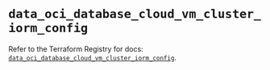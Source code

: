 # `data_oci_database_cloud_vm_cluster_iorm_config`

Refer to the Terraform Registry for docs: [`data_oci_database_cloud_vm_cluster_iorm_config`](https://registry.terraform.io/providers/hashicorp/oci/7.19.0/docs/data-sources/database_cloud_vm_cluster_iorm_config).
